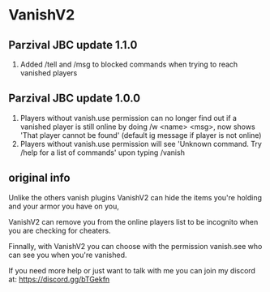 # VanishV2

## Parzival JBC update 1.1.0

1. Added /tell and /msg to blocked commands when trying to reach vanished players

## Parzival JBC update 1.0.0

1. Players without vanish.use permission can no longer find out if a vanished player is still online by doing /w \<name\> \<msg\>, now shows 'That player cannot be found' (default ig message if player is not online)
2. Players without vanish.use permission will see 'Unknown command. Try /help for a list of commands' upon typing /vanish

## original info

Unlike the others vanish plugins VanishV2 can hide the items you're holding and your armor you have on you,

VanishV2 can remove you from the online players list to be incognito when you are checking for cheaters.

Finnally, with VanishV2 you can choose with the permission vanish.see who can see you when you're vanished.

If you need more help or just want to talk with me you can join my discord at: https://discord.gg/bTGekfn
